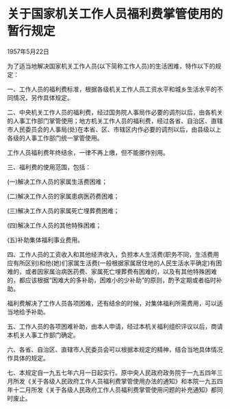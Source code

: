 # 关于国家机关工作人员福利费掌管使用的暂行规定

1957年5月22日

为了适当地解决国家机关工作人员(以下简称工作人员)的生活困难，特作以下的规定：

一、工作人员的福利费标准，根据各级机关工作人员工资水平和城乡生活水平的不同情况，另作具体规定。

二、中央机关工作人员的福利费，经过国务院人事局作必要的调剂以后，由各机关的人事工作部门掌管使用；地方机关工作人员的福利费，经过各省、自治区、直辖市人民委员会的人事局(处)在本省、区、市辖区内作必要的调剂以后，由县级以上各级的人事工作部门统一掌管使用。

工作人员福利费年终结余，一律不再上缴，但不能挪作别用。

三、福利费的使用范围，包括：

(一)解决工作人员的家属生活费困难；

(二)解决工作人员的家属患病医药费困难；

(三)解决工作人员的家属死亡埋葬费困难；

(四)解决工作人员的其他特殊困难；

(五)补助集体福利事业费用。

四、工作人员的工资收入和其他经济收入，负担本人生活费(职务不同，生活费用应有所区别)和他(她)们家属生活费(一般根据家属居住地的人民生活水平确定)有困难的，或者因家属治病医药费、家属死亡埋葬费有困难的，以及有其他特殊困难的，都应该根据“困难大的多补助，困难小的少补助”的原则，酌予定期或者临时补助。

福利费解决了工作人员各项困难，还有结余的时候，对集体福利所需费用，可以适当地给予补助。

五、工作人员的各项困难补助，由本人申请，经过本机关福利组织评议以后，商请本机关人事工作部门确定。

六、各省、自治区、直辖市人民委员会可以根据本规定的精神，结合当地具体情况作具体的规定。

七、本规定自一九五七年六月一日起实行。原中央人民政府政务院于一九五四年三月所发《关于各级人民政府工作人员福利费掌管使用办法的通知》和本院一九五四年十二月所发《关于各级人民政府工作人员福利费掌管使用问题的补充通知》都同时废止。
